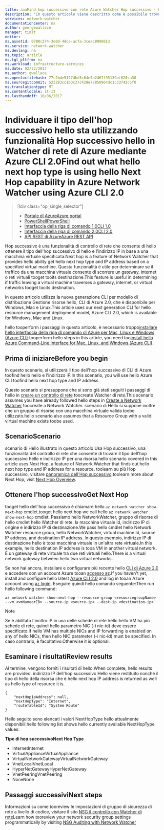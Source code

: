 ```yaml
---
title: aaaFind hop successivo con rete Azure Watcher Hop successivo - CLI di Azure 2.0 | Documenti Microsoft
description: "In questo articolo viene descritto come è possibile trovare quale hello tipo dell'hop successivo è e tramite indirizzo ip dell'Hop successivo utilizzando l'interfaccia CLI di Azure."
services: network-watcher
documentationcenter: na
author: georgewallace
manager: timlt
editor: 
ms.assetid: 0700c274-3e0d-4dca-acfa-3ceac8990613
ms.service: network-watcher
ms.devlang: na
ms.topic: article
ms.tgt_pltfrm: na
ms.workload: infrastructure-services
ms.date: 02/22/2017
ms.author: gwallace
ms.openlocfilehash: 77c2bde51274bd5c64e7a2467f95139af620ca30
ms.sourcegitcommit: 523283cc1b3c37c428e77850964dc1c33742c5f0
ms.translationtype: MT
ms.contentlocale: it-IT
ms.lasthandoff: 10/06/2017
---
```

# <a name="find-out-what-hello-next-hop-type-is-using-hello-next-hop-capability-in-azure-network-watcher-using-azure-cli-20"></a><span data-ttu-id="fac33-103">Individuare il tipo dell'hop successivo hello sta utilizzando funzionalità Hop successivo hello in Watcher di rete di Azure mediante Azure CLI 2.0</span><span class="sxs-lookup"><span data-stu-id="fac33-103">Find out what hello next hop type is using hello Next Hop capability in Azure Network Watcher using Azure CLI 2.0</span></span>

> [!div class="op_single_selector"]
> - [<span data-ttu-id="fac33-104">Portale di Azure</span><span class="sxs-lookup"><span data-stu-id="fac33-104">Azure portal</span></span>](network-watcher-check-next-hop-portal.md)
> - [<span data-ttu-id="fac33-105">PowerShell</span><span class="sxs-lookup"><span data-stu-id="fac33-105">PowerShell</span></span>](network-watcher-check-next-hop-powershell.md)
> - [<span data-ttu-id="fac33-106">Interfaccia della riga di comando 1.0</span><span class="sxs-lookup"><span data-stu-id="fac33-106">CLI 1.0</span></span>](network-watcher-check-next-hop-cli-nodejs.md)
> - [<span data-ttu-id="fac33-107">Interfaccia della riga di comando 2.0</span><span class="sxs-lookup"><span data-stu-id="fac33-107">CLI 2.0</span></span>](network-watcher-check-next-hop-cli.md)
> - [<span data-ttu-id="fac33-108">API REST di Azure</span><span class="sxs-lookup"><span data-stu-id="fac33-108">Azure REST API</span></span>](network-watcher-check-next-hop-rest.md)

<span data-ttu-id="fac33-109">Hop successivo è una funzionalità di controllo di rete che consente di hello ottenere il tipo dell'hop successivo di hello e l'indirizzo IP in base a una macchina virtuale specificata.</span><span class="sxs-lookup"><span data-stu-id="fac33-109">Next hop is a feature of Network Watcher that provides hello ability get hello next hop type and IP address based on a specified virtual machine.</span></span> <span data-ttu-id="fac33-110">Questa funzionalità è utile per determinare se il traffico da una macchina virtuale consente di scorrere un gateway, internet o reti virtuali tooget tooits destinazione.</span><span class="sxs-lookup"><span data-stu-id="fac33-110">This feature is useful in determining if traffic leaving a virtual machine traverses a gateway, internet, or virtual networks tooget tooits destination.</span></span>

<span data-ttu-id="fac33-111">In questo articolo utilizza la nuova generazione CLI per modello di distribuzione Gestione risorse hello, CLI di Azure 2.0, che è disponibile per Windows, Mac e Linux.</span><span class="sxs-lookup"><span data-stu-id="fac33-111">This article uses our next generation CLI for hello resource management deployment model, Azure CLI 2.0, which is available for Windows, Mac and Linux.</span></span>

<span data-ttu-id="fac33-112">hello tooperform i passaggi in questo articolo, è necessario troppo[installare hello interfaccia della riga di comando di Azure per Mac, Linux e Windows (Azure CLI)](https://docs.microsoft.com/en-us/cli/azure/install-az-cli2).</span><span class="sxs-lookup"><span data-stu-id="fac33-112">tooperform hello steps in this article, you need too[install hello Azure Command-Line Interface for Mac, Linux, and Windows (Azure CLI)](https://docs.microsoft.com/en-us/cli/azure/install-az-cli2).</span></span>

## <a name="before-you-begin"></a><span data-ttu-id="fac33-113">Prima di iniziare</span><span class="sxs-lookup"><span data-stu-id="fac33-113">Before you begin</span></span>

<span data-ttu-id="fac33-114">In questo scenario, si utilizzerà il tipo dell'hop successivo di CLI di Azure toofind hello hello e l'indirizzo IP.</span><span class="sxs-lookup"><span data-stu-id="fac33-114">In this scenario, you will use hello Azure CLI toofind hello next hop type and IP address.</span></span>

<span data-ttu-id="fac33-115">Questo scenario si presuppone che si sono già stati seguiti i passaggi di hello in [creare un controllo di rete](network-watcher-create.md) toocreate Watcher di rete.</span><span class="sxs-lookup"><span data-stu-id="fac33-115">This scenario assumes you have already followed hello steps in [Create a Network Watcher](network-watcher-create.md) toocreate a Network Watcher.</span></span> <span data-ttu-id="fac33-116">scenario di Hello si suppone inoltre che un gruppo di risorse con una macchina virtuale valida toobe utilizzato.</span><span class="sxs-lookup"><span data-stu-id="fac33-116">hello scenario also assumes that a Resource Group with a valid virtual machine exists toobe used.</span></span>

## <a name="scenario"></a><span data-ttu-id="fac33-117">Scenario</span><span class="sxs-lookup"><span data-stu-id="fac33-117">Scenario</span></span>

<span data-ttu-id="fac33-118">scenario di Hello illustrato in questo articolo Usa Hop successivo, una funzionalità del controllo di rete che consente di trovare il tipo dell'hop successivo hello e indirizzo IP per una risorsa.</span><span class="sxs-lookup"><span data-stu-id="fac33-118">hello scenario covered in this article uses Next Hop, a feature of Network Watcher that finds out hello next hop type and IP address for a resource.</span></span> <span data-ttu-id="fac33-119">toolearn su più Hop successivo, visitare [panoramica dell'Hop successivo](network-watcher-next-hop-overview.md).</span><span class="sxs-lookup"><span data-stu-id="fac33-119">toolearn more about Next Hop, visit [Next Hop Overview](network-watcher-next-hop-overview.md).</span></span>


## <a name="get-next-hop"></a><span data-ttu-id="fac33-120">Ottenere l'hop successivo</span><span class="sxs-lookup"><span data-stu-id="fac33-120">Get Next Hop</span></span>

<span data-ttu-id="fac33-121">tooget hello dell'hop successivo è chiamare hello `az network watcher show-next-hop` cmdlet.</span><span class="sxs-lookup"><span data-stu-id="fac33-121">tooget hello next hop we call hello `az network watcher show-next-hop` cmdlet.</span></span> <span data-ttu-id="fac33-122">Passiamo hello NetworkWatcher, gruppo di risorse di hello cmdlet hello Watcher di rete, la macchina virtuale Id, indirizzo IP di origine e indirizzo IP di destinazione.</span><span class="sxs-lookup"><span data-stu-id="fac33-122">We pass hello cmdlet hello Network Watcher resource group, hello NetworkWatcher, virtual machine Id, source IP address, and destination IP address.</span></span> <span data-ttu-id="fac33-123">In questo esempio, indirizzo IP di destinazione hello è tooa macchina virtuale in un'altra rete virtuale.</span><span class="sxs-lookup"><span data-stu-id="fac33-123">In this example, hello destination IP address is tooa VM in another virtual network.</span></span> <span data-ttu-id="fac33-124">È un gateway di rete virtuale tra due reti virtuali hello.</span><span class="sxs-lookup"><span data-stu-id="fac33-124">There is a virtual network gateway between hello two virtual networks.</span></span>

<span data-ttu-id="fac33-125">Se non hai ancora, installare e configurare più recente hello [CLI di Azure 2.0](/cli/azure/install-az-cli2) e accedere con un account Azure tooan [accesso az](/cli/azure/#login).</span><span class="sxs-lookup"><span data-stu-id="fac33-125">If you haven't yet, install and configure hello latest [Azure CLI 2.0](/cli/azure/install-az-cli2) and log in tooan Azure account using [az login](/cli/azure/#login).</span></span> <span data-ttu-id="fac33-126">Eseguire quindi hello comando seguente:</span><span class="sxs-lookup"><span data-stu-id="fac33-126">Then run hello following command:</span></span>

```azurecli
az network watcher show-next-hop --resource-group <resourcegroupName> --vm <vmNameorID> --source-ip <source-ip> --dest-ip <destination-ip>

```

> [!NOTE]
<span data-ttu-id="fac33-127">Se è abilitato l'inoltro IP in una delle schede di rete hello hello VM ha più schede di rete, quindi hello parametro NIC (-i nic-id) deve essere specificato.</span><span class="sxs-lookup"><span data-stu-id="fac33-127">If hello VM has multiple NICs and IP forwarding is enabled on any of hello NICs, then hello NIC parameter (-i nic-id) must be specified.</span></span> <span data-ttu-id="fac33-128">In caso contrario, è facoltativo.</span><span class="sxs-lookup"><span data-stu-id="fac33-128">Otherwise it is optional.</span></span>

## <a name="review-results"></a><span data-ttu-id="fac33-129">Esaminare i risultati</span><span class="sxs-lookup"><span data-stu-id="fac33-129">Review results</span></span>

<span data-ttu-id="fac33-130">Al termine, vengono forniti i risultati di hello.</span><span class="sxs-lookup"><span data-stu-id="fac33-130">When complete, hello results are provided.</span></span> <span data-ttu-id="fac33-131">indirizzo IP dell'hop successivo Hello viene restituito nonché il tipo di hello della risorsa che è.</span><span class="sxs-lookup"><span data-stu-id="fac33-131">hello next hop IP address is returned as well as hello type of resource it is.</span></span>

```azurecli
{
    "nextHopIpAddress": null,
    "nextHopType": "Internet",
    "routeTableId": "System Route"
}
```

<span data-ttu-id="fac33-132">Hello seguito sono elencati i valori NextHopType hello attualmente disponibili:</span><span class="sxs-lookup"><span data-stu-id="fac33-132">hello following list shows hello currently available NextHopType values:</span></span>

<span data-ttu-id="fac33-133">**Tipo di hop successivo**</span><span class="sxs-lookup"><span data-stu-id="fac33-133">**Next Hop Type**</span></span>

* <span data-ttu-id="fac33-134">Internet</span><span class="sxs-lookup"><span data-stu-id="fac33-134">Internet</span></span>
* <span data-ttu-id="fac33-135">VirtualAppliance</span><span class="sxs-lookup"><span data-stu-id="fac33-135">VirtualAppliance</span></span>
* <span data-ttu-id="fac33-136">VirtualNetworkGateway</span><span class="sxs-lookup"><span data-stu-id="fac33-136">VirtualNetworkGateway</span></span>
* <span data-ttu-id="fac33-137">VnetLocal</span><span class="sxs-lookup"><span data-stu-id="fac33-137">VnetLocal</span></span>
* <span data-ttu-id="fac33-138">HyperNetGateway</span><span class="sxs-lookup"><span data-stu-id="fac33-138">HyperNetGateway</span></span>
* <span data-ttu-id="fac33-139">VnetPeering</span><span class="sxs-lookup"><span data-stu-id="fac33-139">VnetPeering</span></span>
* <span data-ttu-id="fac33-140">None</span><span class="sxs-lookup"><span data-stu-id="fac33-140">None</span></span>

## <a name="next-steps"></a><span data-ttu-id="fac33-141">Passaggi successivi</span><span class="sxs-lookup"><span data-stu-id="fac33-141">Next steps</span></span>

<span data-ttu-id="fac33-142">Informazioni su come tooreview le impostazioni di gruppo di sicurezza di rete a livello di codice, visitare il sito [NSG il controllo con Watcher di rete](network-watcher-nsg-auditing-powershell.md)</span><span class="sxs-lookup"><span data-stu-id="fac33-142">Learn how tooreview your network security group settings programmatically by visiting [NSG Auditing with Network Watcher](network-watcher-nsg-auditing-powershell.md)</span></span>
